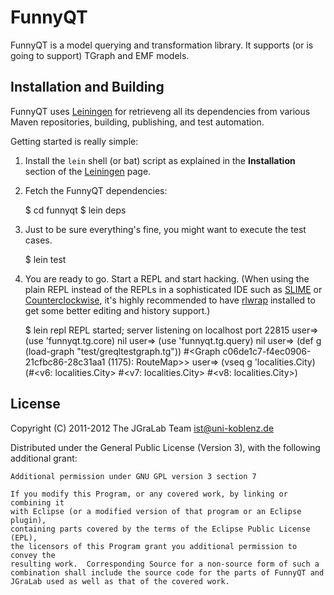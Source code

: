 # FunnyQT

FunnyQT is a model querying and transformation library.  It supports (or is
going to support) TGraph and EMF models.

## Installation and Building

FunnyQT uses [Leiningen](https://github.com/technomancy/leiningen) for
retrieveng all its dependencies from various Maven repositories, building,
publishing, and test automation.

Getting started is really simple:

1. Install the `lein` shell (or bat) script as explained in the
**Installation** section of the
[Leiningen](https://github.com/technomancy/leiningen) page.

2. Fetch the FunnyQT dependencies:

    $ cd funnyqt
    $ lein deps

3. Just to be sure everything's fine, you might want to execute the test cases.

    $ lein test

4. You are ready to go.  Start a REPL and start hacking.  (When using the plain
REPL instead of the REPLs in a sophisticated IDE such as
[SLIME](http://common-lisp.net/project/slime/) or
[Counterclockwise](http://code.google.com/p/counterclockwise/), it's highly
recommended to have [rlwrap](http://utopia.knoware.nl/~hlub/rlwrap/#rlwrap)
installed to get some better editing and history support.)

    $ lein repl
    REPL started; server listening on localhost port 22815
    user=> (use 'funnyqt.tg.core)
    nil
    user=> (use 'funnyqt.tg.query)
    nil
    user=> (def g (load-graph "test/greqltestgraph.tg"))
    #<Graph c06de1c7-f4ec0906-21cfbc86-28c31aa1 (1175): RouteMap>>
    user=> (vseq g 'localities.City)
    (#<v6: localities.City> #<v7: localities.City> #<v8: localities.City>)

## License

Copyright (C) 2011-2012 The JGraLab Team <ist@uni-koblenz.de>

Distributed under the General Public License (Version 3), with the following
additional grant:

    Additional permission under GNU GPL version 3 section 7

    If you modify this Program, or any covered work, by linking or combining it
    with Eclipse (or a modified version of that program or an Eclipse plugin),
    containing parts covered by the terms of the Eclipse Public License (EPL),
    the licensors of this Program grant you additional permission to convey the
    resulting work.  Corresponding Source for a non-source form of such a
    combination shall include the source code for the parts of FunnyQT and
    JGraLab used as well as that of the covered work.


<!-- Local Variables:        -->
<!-- mode: markdown          -->
<!-- indent-tabs-mode: nil   -->
<!-- End:                    -->
